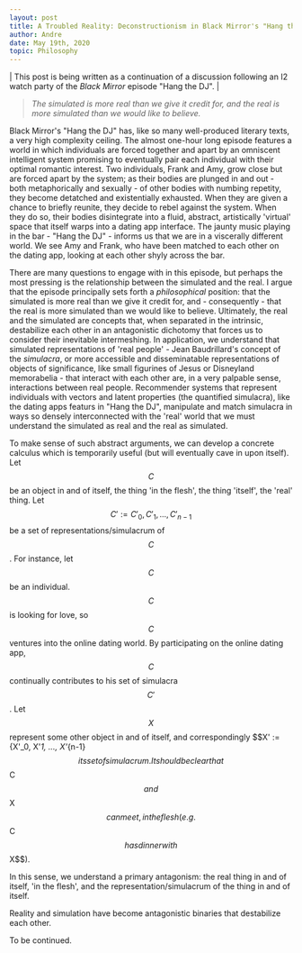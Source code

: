 ```yaml
---
layout: post
title: A Troubled Reality: Deconstructionism in Black Mirror's "Hang the DJ"
author: Andre
date: May 19th, 2020
topic: Philosophy
---
```


| This post is being written as a continuation of a discussion following an I2 watch party of the *Black Mirror* episode "Hang the DJ". |

<!-- 
> "Today abstraction is no longer that of the map, the double, the mirror, or the concept. Simulation is no longer that of a territory, a referential being, or a substance. It is the generation by models of a real without origin or reality: a hyperreal." - Jean Baudrillard, *Simulacra and Simulation* -->

> *The simulated is more real than we give it credit for, and the real is more simulated than we would like to believe.*

Black Mirror's "Hang the DJ" has, like so many well-produced literary texts, a very high complexity ceiling. The almost one-hour long episode features a world in which individuals are forced together and apart by an omniscent intelligent system promising to eventually pair each individual with their optimal romantic interest. Two individuals, Frank and Amy, grow close but are forced apart by the system; as their bodies are plunged in and out - both metaphorically and sexually - of other bodies with numbing repetity, they become detatched and existentially exhausted. When they are given a chance to briefly reunite, they decide to rebel against the system. When they do so, their bodies disintegrate into a fluid, abstract, artistically 'virtual' space that itself warps into a dating app interface. The jaunty music playing in the bar - "Hang the DJ" - informs us that we are in a viscerally different world. We see Amy and Frank, who have been matched to each other on the dating app, looking at each other shyly across the bar.

There are many questions to engage with in this episode, but perhaps the most pressing is the relationship between the simulated and the real. I argue that the episode principally sets forth a *philosophical* position: that the simulated is more real than we give it credit for, and - consequently - that the real is more simulated than we would like to believe. Ultimately, the real and the simulated are concepts that, when separated in the intrinsic, destabilize each other in an antagonistic dichotomy that forces us to consider their inevitable intermeshing. In application, we understand that simulated representations of 'real people' - Jean Baudrillard's concept of the *simulacra*, or more accessible and disseminatable representations of objects of significance, like small figurines of Jesus or Disneyland memorabelia - that interact with each other are, in a very palpable sense, interactions between real people. Recommender systems that represent individuals with vectors and latent properties (the quantified simulacra), like the dating apps featurs in "Hang the DJ", manipulate and match simulacra in ways so densely interconnected with the 'real' world that we must understand the simulated as real and the real as simulated.

To make sense of such abstract arguments, we can develop a concrete calculus which is temporarily useful (but will eventually cave in upon itself). Let $$C$$ be an object in and of itself, the thing 'in the flesh', the thing 'itself', the 'real' thing. Let $$C' := {C'_0, C'_1, ..., C'_{n-1}} $$ be a set of representations/simulacrum of $$C$$. For instance, let $$C$$ be an individual. $$C$$ is looking for love, so $$C$$ ventures into the online dating world. By participating on the online dating app, $$C$$ continually contributes to his set of simulacra $$C'$$. Let $$X$$ represent some other object in and of itself, and correspondingly $$X' := {X'_0, X'_1, ..., X'_{n-1}$$ its set of simulacrum. It should be clear that $$C$$ and $$X$$ can meet, in the flesh (e.g. $$C$$ has dinner with $$X$$). 

 In this sense, we understand a primary antagonism: the real thing in and of itself, 'in the flesh', and the representation/simulacrum of the thing in and of itself.

Reality and simulation have become antagonistic binaries that destabilize each other.

To be continued.



```

```

